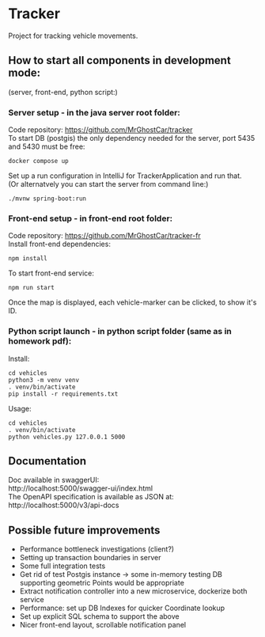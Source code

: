 
# Tracker
Project for tracking vehicle movements.

## How to start all components in development mode:
(server, front-end, python script:)

### Server setup - in the java server root folder:
Code repository: https://github.com/MrGhostCar/tracker <br>
To start DB (postgis) the only dependency needed for the server, port 5435 and 5430 must be free:
```
docker compose up
```
Set up a run configuration in IntelliJ for TrackerApplication and run that. <br>
(Or alternatvely you can start the server from command line:) 
```
./mvnw spring-boot:run
```
### Front-end setup - in front-end root folder:
Code repository: https://github.com/MrGhostCar/tracker-fr <br>
Install front-end dependencies:
```
npm install
```
To start front-end service:
```
npm run start
```
Once the map is displayed, each vehicle-marker can be clicked, to show it's ID.

### Python script launch - in python script folder (same as in homework pdf): 
Install:
```
cd vehicles
python3 -m venv venv
. venv/bin/activate
pip install -r requirements.txt
```
Usage:
```
cd vehicles
. venv/bin/activate
python vehicles.py 127.0.0.1 5000
```

## Documentation
Doc available in swaggerUI: <br>
http://localhost:5000/swagger-ui/index.html <br>
The OpenAPI specification is available as JSON at:<br>
http://localhost:5000/v3/api-docs

## Possible future improvements
- Performance bottleneck investigations (client?)
- Setting up transaction boundaries in server
- Some full integration tests
- Get rid of test Postgis instance -> some in-memory testing DB supporting geometric Points would be appropriate
- Extract notification controller into a new microservice, dockerize both service
- Performance: set up DB Indexes for quicker Coordinate lookup
- Set up explicit SQL schema to support the above
- Nicer front-end layout, scrollable notification panel